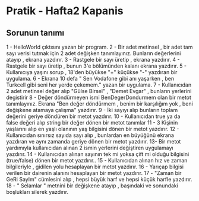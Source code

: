 # Pratik - Hafta2 Kapanis
## Sorunun tanımı

1 - HelloWorld çıktısını yazan bir program.
2 - Bir adet metinsel , bir adet tam sayı verisi tutmak için 2 adet değişken tanımlayınız. Bunların değerlerini atayıp , ekrana yazdırır.
3 - Rastgele bir sayı üretip , ekrana yazdırır.
4 - Rastgele bir sayı üretip , bunun 3'e bölümünden kalanı ekrana yazdırır.
5 - Kullanıcıya yaşını sorup , 18'den büyükse "+" küçükse "-" yazdıran bir uygulama.
6 - Ekrana 10 defa " Sen Vodafone gibi anı yaşarken , ben Turkcell gibi seni her yerde çekemem." yazan bir uygulama.
7 - Kullanıcıdan 2 adet metinsel değer alıp "Gülse Birsel" , "Demet Evgar" , bunların yerlerini degistirir
8 - Değer döndürmeyen ismi BenDegerDondurmem olan bir metot tanımlayınız. Ekrana "Ben değer döndürmem , benim bir karşılığım yok , beni değişkene atamaya çalışma" yazdırır.
9 - İki sayıyı alıp bunların toplam değerini geriye döndüren bir metot yazdırır.
10 - Kullanıcıdan true ya da false değeri alıp string bir değer dönen bir metot tanımlar
11 - 3 Kişinin yaşlarını alıp en yaşlı olanının yaş bilgisini dönen bir metot yazdırır.
12 - Kullanıcıdan sınırsız sayıda sayı alıp , bunlardan en büyüğünü ekrana yazdıran ve aynı zamanda geriye dönen bir metot yazdırır.
13- Bir metot yardımıyla kullanıcıdan alınan 2 ismin yerlerini değiştiren uygulamayı yazdırır.
14 - Kullanıcıdan alınan sayının tek mi yoksa çift mi olduğu bilgisini (true/false) dönen bir metot yazdırır..
15 - Kullanıcıdan alınan hız ve zaman bilgileriyle , gidilen yolu hesaplayan bir metot yazdırır.
16 - Yarıçap bilgisi verilen bir dairenin alanını hesaplayan bir metot yazdırır.
17 - "Zaman bir GeRi SayIm" cümlesini alıp , hepsi büyük harf ve hepsi küçük harfle yazdırır.
18 - "    Selamlar   " metnini bir değişkene atayıp , başındaki ve sonundaki boşlukları silerek yazdırır.

